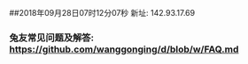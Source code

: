 ##2018年09月28日07时12分07秒 新址: 142.93.17.69
### 兔友常见问题及解答: https://github.com/wanggonging/d/blob/w/FAQ.md
